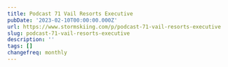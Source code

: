 ```yaml
---
title: Podcast 71 Vail Resorts Executive
pubDate: '2023-02-10T00:00:00.000Z'
url: https://www.stormskiing.com/p/podcast-71-vail-resorts-executive
slug: podcast-71-vail-resorts-executive
description: ''
tags: []
changefreq: monthly
---
```


<!-- Add post content below -->
